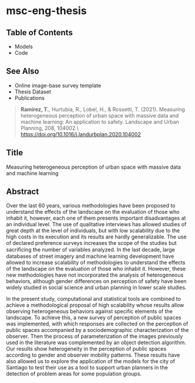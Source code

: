 # msc-eng-thesis

## Table of Contents
* Models 
* Code

## See Also
* Online image-base survey template
* Thesis Dataset
*  Publications
> **Ramírez, T.**, Hurtubia, R., Lobel, H., \& Rossetti, T. (2021). Measuring heterogeneous perception of urban space with massive data and machine learning: An application to safety. Landscape and Urban Planning, 208, 104002.\\ https://doi.org/10.1016/j.landurbplan.2020.104002

## Title
Measuring heterogeneous perception of urban space with massive data and machine learning

## Abstract
Over the last 60 years, various methodologies have been proposed to understand the effects of the landscape on the evaluation of those who inhabit it, however, each one of them presents important disadvantages at an individual level. The use of qualitative interviews has allowed studies of great depth at the level of individuals, but with low scalability due to the high costs in its execution and its results are hardly generalizable. The use of declared preference surveys increases the scope of the studies but sacriﬁcing the number of variables analyzed. In the last decade, large databases of street imagery and machine learning development have allowed to increase scalability of methodologies to understand the effects of the landscape on the evaluation of those who inhabit it. However, these new methodologies have not incorporated the analysis of heterogeneous behaviors, although gender differences on perception of safety have been widely studied in social science and urban planning in lower scale studies.

In the present study, computational and statistical tools are combined to achieve a methodological proposal of high scalability whose results allow observing heterogeneous behaviors against specific elements of the landscape. To achieve this, a new survey of perception of public spaces was implemented, with which responses are collected on the perception of public spaces accompanied by a sociodemographic characterization of the observer. Then the process of parameterization of the images previously used in the literature was complemented by an object detection algorithm. Our results show heterogeneity in the perception of public spaces according to gender and observer mobility patterns. These results have also allowed us to explore the application of the models for the city of Santiago to test their use as a tool to support urban planners in the detection of problem areas for some population groups.
